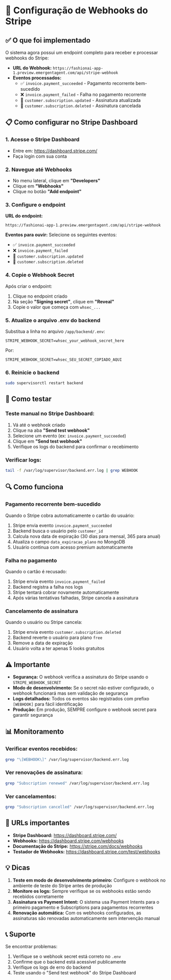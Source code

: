 # 🔔 Configuração de Webhooks do Stripe

## ✅ O que foi implementado

O sistema agora possui um endpoint completo para receber e processar webhooks do Stripe:

- **URL do Webhook:** `https://fashionai-app-1.preview.emergentagent.com/api/stripe-webhook`
- **Eventos processados:**
  - ✅ `invoice.payment_succeeded` - Pagamento recorrente bem-sucedido
  - ❌ `invoice.payment_failed` - Falha no pagamento recorrente
  - 🔄 `customer.subscription.updated` - Assinatura atualizada
  - 🚫 `customer.subscription.deleted` - Assinatura cancelada

## 📋 Como configurar no Stripe Dashboard

### 1. Acesse o Stripe Dashboard
- Entre em: https://dashboard.stripe.com/
- Faça login com sua conta

### 2. Navegue até Webhooks
- No menu lateral, clique em **"Developers"**
- Clique em **"Webhooks"**
- Clique no botão **"Add endpoint"**

### 3. Configure o endpoint

**URL do endpoint:**
```
https://fashionai-app-1.preview.emergentagent.com/api/stripe-webhook
```

**Eventos para ouvir:**
Selecione os seguintes eventos:
- ✅ `invoice.payment_succeeded`
- ❌ `invoice.payment_failed`
- 🔄 `customer.subscription.updated`
- 🚫 `customer.subscription.deleted`

### 4. Copie o Webhook Secret

Após criar o endpoint:
1. Clique no endpoint criado
2. Na seção **"Signing secret"**, clique em **"Reveal"**
3. Copie o valor que começa com `whsec_...`

### 5. Atualize o arquivo .env do backend

Substitua a linha no arquivo `/app/backend/.env`:

```env
STRIPE_WEBHOOK_SECRET=whsec_your_webhook_secret_here
```

Por:

```env
STRIPE_WEBHOOK_SECRET=whsec_SEU_SECRET_COPIADO_AQUI
```

### 6. Reinicie o backend

```bash
sudo supervisorctl restart backend
```

## 🧪 Como testar

### Teste manual no Stripe Dashboard:
1. Vá até o webhook criado
2. Clique na aba **"Send test webhook"**
3. Selecione um evento (ex: `invoice.payment_succeeded`)
4. Clique em **"Send test webhook"**
5. Verifique os logs do backend para confirmar o recebimento

### Verificar logs:
```bash
tail -f /var/log/supervisor/backend.err.log | grep WEBHOOK
```

## 🔍 Como funciona

### Pagamento recorrente bem-sucedido
Quando o Stripe cobra automaticamente o cartão do usuário:
1. Stripe envia evento `invoice.payment_succeeded`
2. Backend busca o usuário pelo `customer_id`
3. Calcula nova data de expiração (30 dias para mensal, 365 para anual)
4. Atualiza o campo `data_expiracao_plano` no MongoDB
5. Usuário continua com acesso premium automaticamente

### Falha no pagamento
Quando o cartão é recusado:
1. Stripe envia evento `invoice.payment_failed`
2. Backend registra a falha nos logs
3. Stripe tentará cobrar novamente automaticamente
4. Após várias tentativas falhadas, Stripe cancela a assinatura

### Cancelamento de assinatura
Quando o usuário ou Stripe cancela:
1. Stripe envia evento `customer.subscription.deleted`
2. Backend reverte o usuário para plano `free`
3. Remove a data de expiração
4. Usuário volta a ter apenas 5 looks gratuitos

## ⚠️ Importante

- **Segurança:** O webhook verifica a assinatura do Stripe usando o `STRIPE_WEBHOOK_SECRET`
- **Modo de desenvolvimento:** Se o secret não estiver configurado, o webhook funcionará mas sem validação de segurança
- **Logs detalhados:** Todos os eventos são registrados com prefixo `[WEBHOOK]` para fácil identificação
- **Produção:** Em produção, SEMPRE configure o webhook secret para garantir segurança

## 📊 Monitoramento

### Verificar eventos recebidos:
```bash
grep "\[WEBHOOK\]" /var/log/supervisor/backend.err.log
```

### Ver renovações de assinatura:
```bash
grep "Subscription renewed" /var/log/supervisor/backend.err.log
```

### Ver cancelamentos:
```bash
grep "Subscription cancelled" /var/log/supervisor/backend.err.log
```

## 🔗 URLs importantes

- **Stripe Dashboard:** https://dashboard.stripe.com/
- **Webhooks:** https://dashboard.stripe.com/webhooks
- **Documentação do Stripe:** https://stripe.com/docs/webhooks
- **Testador de Webhooks:** https://dashboard.stripe.com/test/webhooks

## 💡 Dicas

1. **Teste em modo de desenvolvimento primeiro:** Configure o webhook no ambiente de teste do Stripe antes de produção
2. **Monitore os logs:** Sempre verifique se os webhooks estão sendo recebidos corretamente
3. **Assinatura vs Payment Intent:** O sistema usa Payment Intents para o primeiro pagamento e Subscriptions para pagamentos recorrentes
4. **Renovação automática:** Com os webhooks configurados, as assinaturas são renovadas automaticamente sem intervenção manual

## 📞 Suporte

Se encontrar problemas:
1. Verifique se o webhook secret está correto no `.env`
2. Confirme que o backend está acessível publicamente
3. Verifique os logs de erro do backend
4. Teste usando o "Send test webhook" do Stripe Dashboard
